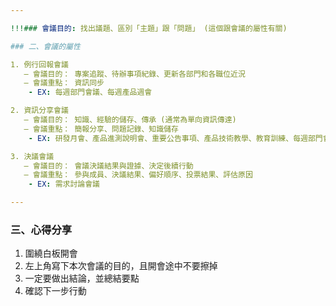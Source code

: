 ```yaml
---

!!!### 會議目的: 找出議題、區別「主題」跟「問題」 (這個跟會議的屬性有關)

### 二、會議的屬性

1. 例行回報會議
   – 會議目的： 專案追蹤、待辦事項紀錄、更新各部門和各職位近況
   – 會議重點： 資訊同步
    - EX: 每週部門會議、每週產品週會

2. 資訊分享會議
   – 會議目的： 知識、經驗的儲存、傳承 (通常為單向資訊傳達)
   – 會議重點： 簡報分享、問題記錄、知識儲存
    - EX: 研發月會、產品進測說明會、重要公告事項、產品技術教學、教育訓練、每週部門會議後之 Steven 分享時間

3. 決議會議
   – 會議目的： 會議決議結果與證據、決定後續行動
   – 會議重點： 參與成員、決議結果、偏好順序、投票結果、評估原因
    - EX: 需求討論會議

---
```


### 三、心得分享

1. 圍繞白板開會
2. 左上角寫下本次會議的目的，且開會途中不要擦掉
3. 一定要做出結論，並總結要點
4. 確認下一步行動
